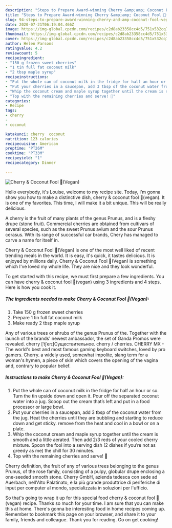 ```yaml
---
description: "Steps to Prepare Award-winning Cherry &amp;amp; Coconut Fool 🍒(Vegan)"
title: "Steps to Prepare Award-winning Cherry &amp;amp; Coconut Fool 🍒(Vegan)"
slug: 94-steps-to-prepare-award-winning-cherry-and-amp-coconut-fool-vegan
date: 2020-07-21T06:19:04.466Z
image: https://img-global.cpcdn.com/recipes/c2d8ab23358cc4d5/751x532cq70/cherry-coconut-fool-🍒vegan-recipe-main-photo.jpg
thumbnail: https://img-global.cpcdn.com/recipes/c2d8ab23358cc4d5/751x532cq70/cherry-coconut-fool-🍒vegan-recipe-main-photo.jpg
cover: https://img-global.cpcdn.com/recipes/c2d8ab23358cc4d5/751x532cq70/cherry-coconut-fool-🍒vegan-recipe-main-photo.jpg
author: Helen Parsons
ratingvalue: 4.2
reviewcount: 5
recipeingredient:
- "150 g frozen sweet cherries"
- "1 tin full fat coconut milk"
- "2 tbsp maple syrup"
recipeinstructions:
- "Put the whole can of coconut milk in the fridge for half an hour or so. Turn the tin upside down and open it. Pour off the separated coconut water into a jug. Scoop out the cream that’s left and put in a food processor or large bowl."
- "Put your cherries in a saucepan, add 3 tbsp of the coconut water from the jug. Heat the cherries until they are bubbling and starting to reduce down and get sticky. remove from the heat and cool in a bowl or on a plate."
- "Whip the coconut cream and maple syrup together until the cream is smooth and a little aerated. Then add 2/3 reds of your cooled cherry mixture. Spoon the fool into a serving dish (2 dishes if you’re not as greedy as me) the chill for 30 minutes."
- "Top with the remaining cherries and serve! 🍒"
categories:
- Recipe
tags:
- cherry
- 
- coconut

katakunci: cherry  coconut 
nutrition: 123 calories
recipecuisine: American
preptime: "PT26M"
cooktime: "PT33M"
recipeyield: "1"
recipecategory: Dinner

---
```



![Cherry &amp; Coconut Fool 🍒(Vegan)](https://img-global.cpcdn.com/recipes/c2d8ab23358cc4d5/751x532cq70/cherry-coconut-fool-🍒vegan-recipe-main-photo.jpg)

Hello everybody, it's Louise, welcome to my recipe site. Today, I'm gonna show you how to make a distinctive dish, cherry &amp; coconut fool 🍒(vegan). It is one of my favorites. This time, I will make it a bit unique. This will be really delicious.

A cherry is the fruit of many plants of the genus Prunus, and is a fleshy drupe (stone fruit). Commercial cherries are obtained from cultivars of several species, such as the sweet Prunus avium and the sour Prunus cerasus. With its range of successful car brands, Chery has managed to carve a name for itself in.

Cherry &amp; Coconut Fool 🍒(Vegan) is one of the most well liked of recent trending meals in the world. It is easy, it's quick, it tastes delicious. It is enjoyed by millions daily. Cherry &amp; Coconut Fool 🍒(Vegan) is something which I've loved my whole life. They are nice and they look wonderful.


To get started with this recipe, we must first prepare a few ingredients. You can have cherry &amp; coconut fool 🍒(vegan) using 3 ingredients and 4 steps. Here is how you cook it.

<!--inarticleads1-->

##### The ingredients needed to make Cherry &amp; Coconut Fool 🍒(Vegan):

1. Take 150 g frozen sweet cherries
1. Prepare 1 tin full fat coconut milk
1. Make ready 2 tbsp maple syrup


Any of various trees or shrubs of the genus Prunus of the. Together with the launch of the brands&#39; newest ambassador, the set of Ganda Promos were revealed. cherry [ˈtʃerɪ]Существительное. cherry / cherries. CHERRY MX - The world&#39;s best and most famous gaming keyboard switches, loved by pro gamers. Cherry. a widely used, somewhat impolite, slang term for a woman&#39;s hymen, a piece of skin which covers the opening of the vagina and, contrary to popular belief. 

<!--inarticleads2-->

##### Instructions to make Cherry &amp; Coconut Fool 🍒(Vegan):

1. Put the whole can of coconut milk in the fridge for half an hour or so. Turn the tin upside down and open it. Pour off the separated coconut water into a jug. Scoop out the cream that’s left and put in a food processor or large bowl.
1. Put your cherries in a saucepan, add 3 tbsp of the coconut water from the jug. Heat the cherries until they are bubbling and starting to reduce down and get sticky. remove from the heat and cool in a bowl or on a plate.
1. Whip the coconut cream and maple syrup together until the cream is smooth and a little aerated. Then add 2/3 reds of your cooled cherry mixture. Spoon the fool into a serving dish (2 dishes if you’re not as greedy as me) the chill for 30 minutes.
1. Top with the remaining cherries and serve! 🍒


Cherry definition, the fruit of any of various trees belonging to the genus Prunus, of the rose family, consisting of a pulpy, globular drupe enclosing a one-seeded smooth stone. Cherry GmbH, azienda tedesca con sede ad Auerbach, nell&#39;Alto Palatinato, è la più grande produttrice di periferiche di input per computer al mondo, specializzata in soluzioni per l&#39;ufficio. 

So that's going to wrap it up for this special food cherry &amp; coconut fool 🍒(vegan) recipe. Thanks so much for your time. I am sure that you can make this at home. There's gonna be interesting food in home recipes coming up. Remember to bookmark this page on your browser, and share it to your family, friends and colleague. Thank you for reading. Go on get cooking!
